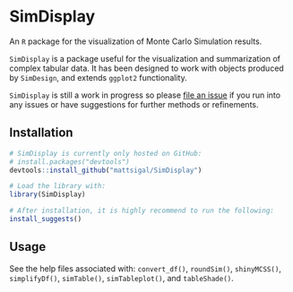# SimDisplay
An `R` package for the visualization of Monte Carlo Simulation results.

`SimDisplay` is a package useful for the visualization and summarization of complex tabular data. It has been designed to work with objects produced by `SimDesign`, and extends `ggplot2` functionality.
    
`SimDisplay` is still a work in progress so please [file an issue](https://github.com/mattsigal/SimDisplay/issues) if you run into any issues or have suggestions for further methods or refinements.

## Installation

```R
# SimDisplay is currently only hosted on GitHub:
# install.packages("devtools")
devtools::install_github("mattsigal/SimDisplay")

# Load the library with:
library(SimDisplay)

# After installation, it is highly recommend to run the following:
install_suggests()
```

## Usage

See the help files associated with: `convert_df()`, `roundSim()`, `shinyMCSS()`, `simplifyDf()`, `simTable()`, `simTableplot()`, and `tableShade()`.